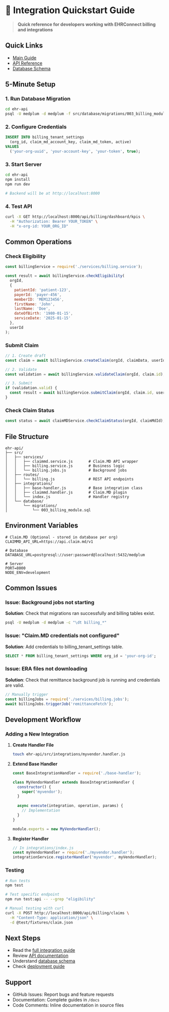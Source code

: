 # 🚀 Integration Quickstart Guide

> **Quick reference for developers working with EHRConnect billing and integrations**

## Quick Links

- [Main Guide](../BILLING_INTEGRATION_GUIDE.md)
- [API Reference](./api-reference.md)
- [Database Schema](./database-schema.md)

## 5-Minute Setup

### 1. Run Database Migration

```bash
cd ehr-api
psql -U medplum -d medplum -f src/database/migrations/003_billing_module.sql
```

### 2. Configure Credentials

```sql
INSERT INTO billing_tenant_settings
  (org_id, claim_md_account_key, claim_md_token, active)
VALUES
  ('your-org-uuid', 'your-account-key', 'your-token', true);
```

### 3. Start Server

```bash
cd ehr-api
npm install
npm run dev

# Backend will be at http://localhost:8000
```

### 4. Test API

```bash
curl -X GET http://localhost:8000/api/billing/dashboard/kpis \
  -H "Authorization: Bearer YOUR_TOKEN" \
  -H "x-org-id: YOUR_ORG_ID"
```

## Common Operations

### Check Eligibility

```javascript
const billingService = require('./services/billing.service');

const result = await billingService.checkEligibility(
  orgId,
  {
    patientId: 'patient-123',
    payerId: 'payer-456',
    memberID: 'MEM123456',
    firstName: 'John',
    lastName: 'Doe',
    dateOfBirth: '1980-01-15',
    serviceDate: '2025-01-15'
  },
  userId
);
```

### Submit Claim

```javascript
// 1. Create draft
const claim = await billingService.createClaim(orgId, claimData, userId);

// 2. Validate
const validation = await billingService.validateClaim(orgId, claim.id);

// 3. Submit
if (validation.valid) {
  const result = await billingService.submitClaim(orgId, claim.id, userId);
}
```

### Check Claim Status

```javascript
const status = await claimMDService.checkClaimStatus(orgId, claimMdId);
```

## File Structure

```
ehr-api/
├── src/
│   ├── services/
│   │   ├── claimmd.service.js       # Claim.MD API wrapper
│   │   ├── billing.service.js       # Business logic
│   │   └── billing.jobs.js          # Background jobs
│   ├── routes/
│   │   └── billing.js               # REST API endpoints
│   ├── integrations/
│   │   ├── base-handler.js          # Base integration class
│   │   ├── claimmd.handler.js       # Claim.MD plugin
│   │   └── index.js                 # Handler registry
│   └── database/
│       └── migrations/
│           └── 003_billing_module.sql
```

## Environment Variables

```env
# Claim.MD (Optional - stored in database per org)
CLAIMMD_API_URL=https://api.claim.md/v1

# Database
DATABASE_URL=postgresql://user:password@localhost:5432/medplum

# Server
PORT=8000
NODE_ENV=development
```

## Common Issues

### Issue: Background jobs not starting

**Solution**: Check that migrations ran successfully and billing tables exist.

```bash
psql -U medplum -d medplum -c "\dt billing_*"
```

### Issue: "Claim.MD credentials not configured"

**Solution**: Add credentials to billing_tenant_settings table.

```sql
SELECT * FROM billing_tenant_settings WHERE org_id = 'your-org-id';
```

### Issue: ERA files not downloading

**Solution**: Check that remittance background job is running and credentials are valid.

```javascript
// Manually trigger
const billingJobs = require('./services/billing.jobs');
await billingJobs.triggerJob('remittanceFetch');
```

## Development Workflow

### Adding a New Integration

1. **Create Handler File**
   ```bash
   touch ehr-api/src/integrations/myvendor.handler.js
   ```

2. **Extend Base Handler**
   ```javascript
   const BaseIntegrationHandler = require('./base-handler');
   
   class MyVendorHandler extends BaseIntegrationHandler {
     constructor() {
       super('myvendor');
     }
     
     async execute(integration, operation, params) {
       // Implementation
     }
   }
   
   module.exports = new MyVendorHandler();
   ```

3. **Register Handler**
   ```javascript
   // In integrations/index.js
   const myVendorHandler = require('./myvendor.handler');
   integrationService.registerHandler('myvendor', myVendorHandler);
   ```

### Testing

```bash
# Run tests
npm test

# Test specific endpoint
npm run test:api -- --grep "eligibility"

# Manual testing with curl
curl -X POST http://localhost:8000/api/billing/claims \
  -H "Content-Type: application/json" \
  -d @test/fixtures/claim.json
```

## Next Steps

- Read the [full integration guide](../BILLING_INTEGRATION_GUIDE.md)
- Review [API documentation](./api-reference.md)
- Understand [database schema](./database-schema.md)
- Check [deployment guide](./deployment-guide.md)

## Support

- GitHub Issues: Report bugs and feature requests
- Documentation: Complete guides in `/docs`
- Code Comments: Inline documentation in source files
